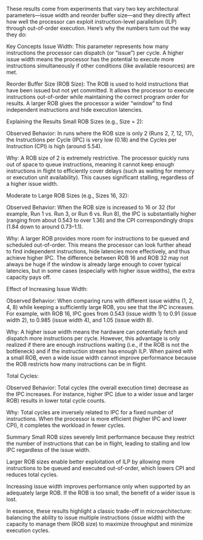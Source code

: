 These results come from experiments that vary two key architectural parameters—issue width and reorder buffer size—and they directly affect how well the processor can exploit instruction-level parallelism (ILP) through out-of-order execution. Here’s why the numbers turn out the way they do:

Key Concepts
Issue Width:
This parameter represents how many instructions the processor can dispatch (or “issue”) per cycle. A higher issue width means the processor has the potential to execute more instructions simultaneously if other conditions (like available resources) are met.

Reorder Buffer Size (ROB Size):
The ROB is used to hold instructions that have been issued but not yet committed. It allows the processor to execute instructions out-of-order while maintaining the correct program order for results. A larger ROB gives the processor a wider “window” to find independent instructions and hide execution latencies.

Explaining the Results
Small ROB Sizes (e.g., Size = 2):

Observed Behavior:
In runs where the ROB size is only 2 (Runs 2, 7, 12, 17), the Instructions per Cycle (IPC) is very low (0.18) and the Cycles per Instruction (CPI) is high (around 5.54).

Why:
A ROB size of 2 is extremely restrictive. The processor quickly runs out of space to queue instructions, meaning it cannot keep enough instructions in flight to efficiently cover delays (such as waiting for memory or execution unit availability). This causes significant stalling, regardless of a higher issue width.

Moderate to Large ROB Sizes (e.g., Sizes 16, 32):

Observed Behavior:
When the ROB size is increased to 16 or 32 (for example, Run 1 vs. Run 3, or Run 6 vs. Run 8), the IPC is substantially higher (ranging from about 0.543 to over 1.36) and the CPI correspondingly drops (1.84 down to around 0.73–1.1).

Why:
A larger ROB provides more room for instructions to be queued and scheduled out-of-order. This means the processor can look further ahead to find independent instructions, hide latencies more effectively, and thus achieve higher IPC. The difference between ROB 16 and ROB 32 may not always be huge if the window is already large enough to cover typical latencies, but in some cases (especially with higher issue widths), the extra capacity pays off.

Effect of Increasing Issue Width:

Observed Behavior:
When comparing runs with different issue widths (1, 2, 4, 8) while keeping a sufficiently large ROB, you see that the IPC increases. For example, with ROB 16, IPC goes from 0.543 (issue width 1) to 0.91 (issue width 2), to 0.985 (issue width 4), and 1.05 (issue width 8).

Why:
A higher issue width means the hardware can potentially fetch and dispatch more instructions per cycle. However, this advantage is only realized if there are enough instructions waiting (i.e., if the ROB is not the bottleneck) and if the instruction stream has enough ILP. When paired with a small ROB, even a wide issue width cannot improve performance because the ROB restricts how many instructions can be in flight.

Total Cycles:

Observed Behavior:
Total cycles (the overall execution time) decrease as the IPC increases. For instance, higher IPC (due to a wider issue and larger ROB) results in lower total cycle counts.

Why:
Total cycles are inversely related to IPC for a fixed number of instructions. When the processor is more efficient (higher IPC and lower CPI), it completes the workload in fewer cycles.

Summary
Small ROB sizes severely limit performance because they restrict the number of instructions that can be in flight, leading to stalling and low IPC regardless of the issue width.

Larger ROB sizes enable better exploitation of ILP by allowing more instructions to be queued and executed out-of-order, which lowers CPI and reduces total cycles.

Increasing issue width improves performance only when supported by an adequately large ROB. If the ROB is too small, the benefit of a wider issue is lost.

In essence, these results highlight a classic trade-off in microarchitecture: balancing the ability to issue multiple instructions (issue width) with the capacity to manage them (ROB size) to maximize throughput and minimize execution cycles.